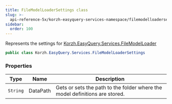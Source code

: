 ```yaml
---
title: FileModelLoaderSettings class
slug: >-
  api-reference-5x/korzh-easyquery-services-namespace/filemodelloadersettings-class
sidebar:
  order: 100
---
```


Represents the settings for [Korzh.EasyQuery.Services.FileModelLoader](///easyquery/docs/api-reference-5x/korzh-easyquery-services-namespace/filemodelloader-class)
```csharp
public class Korzh.EasyQuery.Services.FileModelLoaderSettings

```

### Properties

| Type | Name | Description | 
| --- | --- | --- | 
| `String` | DataPath | Gets or sets the path to the folder where the model definitions are stored. |
